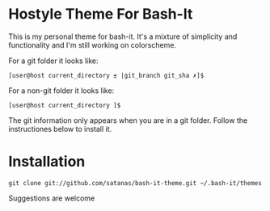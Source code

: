 Hostyle Theme For Bash-It
=========================

This is my personal theme for bash-it. It's a mixture of simplicity and functionality and I'm still working on colorscheme.

For a git folder it looks like:
```
[user@host current_directory ± |git_branch git_sha ✗]$
```

For a non-git folder it looks like:
```
[user@host current_directory ]$
```

The git information only appears when you are in a git folder. Follow the instructiones below to install it.

Installation
============

```
git clone git://github.com/satanas/bash-it-theme.git ~/.bash-it/themes
```

Suggestions are welcome

